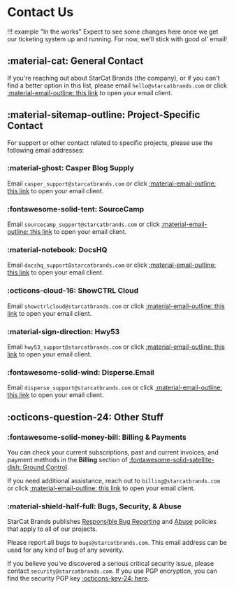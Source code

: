 # Contact Us
!!! example "In the works"
    Expect to see some changes here once we get our ticketing system up and running. For now, we'll stick with good ol' email!

## :material-cat: General Contact
If you're reaching out about StarCat Brands (the company), or if you can't find a better option in this list, please email `hello@starcatbrands.com` or click [:material-email-outline: this link](mailto:hello@starcatbrands.com) to open your email client.

## :material-sitemap-outline: Project-Specific Contact
For support or other contact related to specific projects, please use the following email addresses:

### :material-ghost: Casper Blog Supply
Email `casper_support@starcatbrands.com` or click [:material-email-outline: this link](mailto:casper_support@starcatbrands.com) to open your email client.

### :fontawesome-solid-tent: SourceCamp
Email `sourcecamp_support@starcatbrands.com` or click [:material-email-outline: this link](mailto:sourcecamp_support@starcatbrands.com) to open your email client.

### :material-notebook: DocsHQ
Email `docshq_support@starcatbrands.com` or click [:material-email-outline: this link](mailto:docshq_support@starcatbrands.com) to open your email client.

### :octicons-cloud-16: ShowCTRL Cloud
Email `showctrlcloud@starcatbrands.com` or click [:material-email-outline: this link](mailto:showctrlcloud@starcatbrands.com) to open your email client.

### :material-sign-direction: Hwy53
Email `hwy53_support@starcatbrands.com` or click [:material-email-outline: this link](mailto:hwy53_support@starcatbrands.com) to open your email client.

### :fontawesome-solid-wind: Disperse.Email
Email `disperse_support@starcatbrands.com` or click [:material-email-outline: this link](mailto:disperse_support@starcatbrands.com) to open your email client.

## :octicons-question-24: Other Stuff
### :fontawesome-solid-money-bill: Billing & Payments
You can check your current subscriptions, past and current invoices, and payment methods in the **Billing** section of [:fontawesome-solid-satellite-dish: Ground Control](https://groundcontrol.starcat.app).

If you need additional assistance, reach out to `billing@starcatbrands.com` or click [:material-email-outline: this link](mailto:billing@starcatbrands.com) to open your email client.

### :material-shield-half-full: Bugs, Security, & Abuse
StarCat Brands publishes [Responsible Bug Reporting](../policies/bug_reporting.md) and [Abuse](../policies/abuse.md) policies that apply to all of our projects.

Please report all bugs to `bugs@starcatbrands.com`. This email address can be used for any kind of bug of any severity.

If you believe you’ve discovered a serious critical security issue, please contact `security@starcatbrands.com`. If you use PGP encryption, you can find the security PGP key [:octicons-key-24: here](pgp_keys.md/#securitystarcatbrandscom).